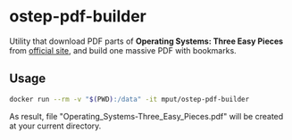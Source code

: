 # ostep-pdf-builder

Utility that download PDF parts of **Operating Systems: Three Easy Pieces** from [official site](http://pages.cs.wisc.edu/~remzi/OSTEP/), and build one massive PDF with bookmarks.

## Usage
```sh
docker run --rm -v "$(PWD):/data" -it mput/ostep-pdf-builder
```
As result, file "Operating_Systems-Three_Easy_Pieces.pdf" will be created at your current directory.
